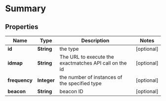 
# Summary

## Properties
Name | Type | Description | Notes
------------ | ------------- | ------------- | -------------
**id** | **String** | the type   |  [optional]
**idmap** | **String** | The URL to execute the exactmatches API call on the id |  [optional]
**frequency** | **Integer** | the number of instances of the specified type  |  [optional]
**beacon** | **String** | beacon ID  |  [optional]



